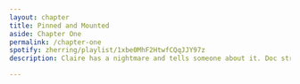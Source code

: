 ```yaml
---
layout: chapter
title: Pinned and Mounted
aside: Chapter One
permalink: /chapter-one
spotify: zherring/playlist/1xbe0MhF2HtwfCQqJJY97z
description: Claire has a nightmare and tells someone about it. Doc struggles to fulfill his obligations. There's trouble at school.

---
```


<img data-src="{{site.baseurl}}/assets/chapter-one/p1.jpg" class="lazyload" />
<img data-src="{{site.baseurl}}/assets/chapter-one/p2.jpg" class="lazyload" />
<img data-src="{{site.baseurl}}/assets/chapter-one/p3.jpg" class="lazyload" />
<img data-src="{{site.baseurl}}/assets/chapter-one/p4.jpg" class="lazyload" />
<img data-src="{{site.baseurl}}/assets/chapter-one/p5.jpg" class="lazyload" />
<img data-src="{{site.baseurl}}/assets/chapter-one/p6.jpg" class="lazyload" />
<img data-src="{{site.baseurl}}/assets/chapter-one/p7.jpg" class="lazyload" />
<img data-src="{{site.baseurl}}/assets/chapter-one/p8.jpg" class="lazyload" />
<img data-src="{{site.baseurl}}/assets/chapter-one/p9.jpg" class="lazyload" />
<img data-src="{{site.baseurl}}/assets/chapter-one/p10.jpg" class="lazyload" />
<img data-src="{{site.baseurl}}/assets/chapter-one/p11.jpg" class="lazyload" />
<img data-src="{{site.baseurl}}/assets/chapter-one/p12.jpg" class="lazyload" />
<img data-src="{{site.baseurl}}/assets/chapter-one/p13.jpg" class="lazyload" />
<img data-src="{{site.baseurl}}/assets/chapter-one/p14.jpg" class="lazyload" />
<img data-src="{{site.baseurl}}/assets/chapter-one/p15.jpg" class="lazyload" />
<img data-src="{{site.baseurl}}/assets/chapter-one/p16.jpg" class="lazyload" />
<img data-src="{{site.baseurl}}/assets/chapter-one/p17.jpg" class="lazyload" />
<img data-src="{{site.baseurl}}/assets/chapter-one/p18.jpg" class="lazyload" />
<img data-src="{{site.baseurl}}/assets/chapter-one/p19.jpg" class="lazyload" />
<img data-src="{{site.baseurl}}/assets/chapter-one/p20.jpg" class="lazyload" />
<img data-src="{{site.baseurl}}/assets/chapter-one/p21.jpg" class="lazyload" />
<img data-src="{{site.baseurl}}/assets/chapter-one/p22.jpg" class="lazyload" />
<img data-src="{{site.baseurl}}/assets/chapter-one/p23.jpg" class="lazyload" />
<img data-src="{{site.baseurl}}/assets/chapter-one/p24.jpg" class="lazyload" />
<img data-src="{{site.baseurl}}/assets/chapter-one/p25.jpg" class="lazyload" />
<img data-src="{{site.baseurl}}/assets/chapter-one/p26.jpg" class="lazyload" />
<img data-src="{{site.baseurl}}/assets/chapter-one/p27.jpg" class="lazyload" />
<img data-src="{{site.baseurl}}/assets/chapter-one/p28.jpg" class="lazyload" />
<img data-src="{{site.baseurl}}/assets/chapter-one/p29.jpg" class="lazyload" />
<img data-src="{{site.baseurl}}/assets/chapter-one/p30.jpg" class="lazyload" />
<img data-src="{{site.baseurl}}/assets/chapter-one/p31.jpg" class="lazyload" />
<img data-src="{{site.baseurl}}/assets/chapter-one/p32.jpg" class="lazyload" />
<img data-src="{{site.baseurl}}/assets/chapter-one/p33.jpg" class="lazyload" />
<img data-src="{{site.baseurl}}/assets/chapter-one/p34.jpg" class="lazyload" />
<img data-src="{{site.baseurl}}/assets/chapter-one/p35.jpg" class="lazyload" />
